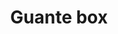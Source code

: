 ---
title: Guante box
date: 
draft: false

# descripcion
description : Dije de plata 925

materials: Plata 925

color: Plateado

dimensions: 1,3cm largo

code: 02-14-0680

type: "Dijes"

categories: []

price: $1.740,00

# Images
# first image will be shown in the product page
images:
  # - image: "images/path_to_image"
  # La ubicacion de las imagenes es imagenes/Dijes/Dijes.Plata/02-14-0680-guante-box
  - image: "./images/dijes/plata/02-14-0680.JPG"
---